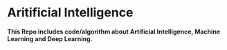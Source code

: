 # Aritificial Intelligence

**This Repo includes code/algorithm about Artificial Intelligence, Machine Learning and Deep Learning.**
